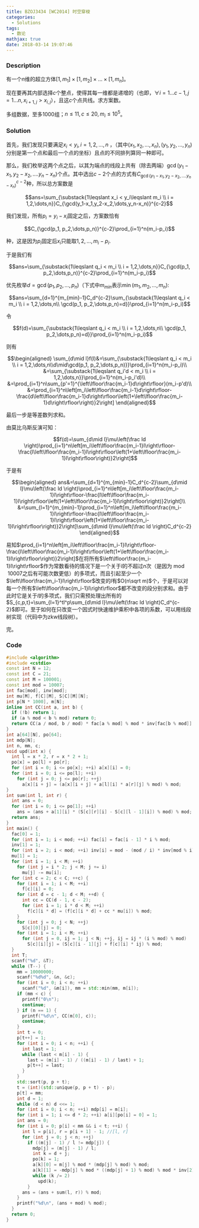 ```yaml
---
title: BZOJ3434 [WC2014] 时空穿梭
categories:
  - Solutions
tags:
  - 数论
mathjax: true
date: 2018-03-14 19:07:46
---
```


### Description

有一个$n$维的超立方体$[1, m_1]\times[1, m_2]\times\dots\times[1,m_n]$。

现在要再其内部选择$c$个整点，使得其每一维都是递增的（也即，$\forall i=1\dots c-1, j=1\dots n, x_{i+1, j}>x_{i,j}$），且这$c$个点共线。求方案数。

多组数据，至多$1000$组；$n\leqslant 11, c\leqslant 20, m_i\leqslant 10^5$。

<!--more-->

### Solution

首先，我们发现只要满足$x_i < y_i, i = 1,2,\dots,n$ ，（其中$(x_1, x_2,\dots,x_n),(y_1, y_2,\dots,y_n)$分别是第一个点和最后一个点的坐标）且点的不同排列算同一种即可。

那么，我们枚举这两个点之后，以其为端点的线段上共有（除去两端）$\gcd(y_1-x_1,y_2-x_2,\dots.y_n-x_n)$个点。其中选出$c-2$个点的方式有$C_{\gcd(y_1-x_1,y_2-x_2,\dots.y_n-x_n)}^{c-2}$种，所以总方案数是

$$ans=\sum_{\substack{1\leqslant x_i < y_i\leqslant m_i \\ i = 1,2,\dots,n}}C_{\gcd(y_1-x_1,y_2-x_2,\dots,y_n-x_n)}^{c-2}$$

我们发现，所有$p_i=y_i-x_i$固定之后，方案数恰有

$$C_{\gcd(p_1, p_2,\dots,p_n)}^{c-2}\prod_{i=1}^n(m_i-p_i)$$

种，这是因为$p_i$固定后$x_i$只能取$1,2,\dots,m_i-p_i$.

于是我们有

$$ans=\sum_{\substack{1\leqslant q_i < m_i \\ i = 1,2,\dots,n}}C_{\gcd(p_1, p_2,\dots,p_n)}^{c-2}\prod_{i=1}^n(m_i-p_i)$$

优先枚举$d=\gcd(p_1, p_2,\dots,p_n)$（下式中$m_{min}$表示$\min(m_1,m_2,\dots,m_n)$:

$$ans=\sum_{d=1}^{m_{min}-1}C_d^{c-2}\sum_{\substack{1\leqslant q_i < m_i \\ i = 1,2,\dots,n\\ \gcd(p_1, p_2,\dots,p_n)=d}}\prod_{i=1}^n(m_i-p_i)$$

令

$$f(d)=\sum_{\substack{1\leqslant q_i < m_i \\ i = 1,2,\dots,n\\ \gcd(p_1, p_2,\dots,p_n)=d}}\prod_{i=1}^n(m_i-p_i)$$

则有

$$\begin{aligned}
\sum_{d\mid l}f(l)&=\sum_{\substack{1\leqslant q_i < m_i \\ i = 1,2,\dots,n\\d\mid\gcd(p_1, p_2,\dots,p_n)}}\prod_{i=1}^n(m_i-p_i)\\
&=\sum_{\substack{1\leqslant q_i'd < m_i \\ i = 1,2,\dots,n}}\prod_{i=1}^n(m_i-p_i'd)\\
&=\prod_{i=1}^n\sum_{p'=1}^{\left\lfloor\frac{m_i-1}d\right\rfloor}(m_i-p'd)\\
&=\prod_{i=1}^n\left[m_i\left\lfloor\frac{m_i-1}d\right\rfloor-\frac{d\left\lfloor\frac{m_i-1}d\right\rfloor\left(1+\left\lfloor\frac{m_i-1}d\right\rfloor\right)}2\right]
\end{aligned}$$

最后一步是等差数列求和。

由莫比乌斯反演可知：

$$f(d)=\sum_{d\mid l}\mu\left(\frac ld \right)\prod_{i=1}^n\left[m_i\left\lfloor\frac{m_i-1}l\right\rfloor-\frac{l\left\lfloor\frac{m_i-1}l\right\rfloor\left(1+\left\lfloor\frac{m_i-1}l\right\rfloor\right)}2\right]$$

于是有

$$\begin{aligned}
ans&=\sum_{d=1}^{m_{min}-1}C_d^{c-2}\sum_{d\mid l}\mu\left(\frac ld \right)\prod_{i=1}^n\left[m_i\left\lfloor\frac{m_i-1}l\right\rfloor-\frac{l\left\lfloor\frac{m_i-1}l\right\rfloor\left(1+\left\lfloor\frac{m_i-1}l\right\rfloor\right)}2\right]\\
&=\sum_{l=1}^{m_{min}-1}\prod_{i=1}^n\left[m_i\left\lfloor\frac{m_i-1}l\right\rfloor-\frac{l\left\lfloor\frac{m_i-1}l\right\rfloor\left(1+\left\lfloor\frac{m_i-1}l\right\rfloor\right)}2\right]\sum_{d\mid l}\mu\left(\frac ld \right)C_d^{c-2}
\end{aligned}$$

 易知$\prod_{i=1}^n\left[m_i\left\lfloor\frac{m_i-1}l\right\rfloor-\frac{l\left\lfloor\frac{m_i-1}l\right\rfloor\left(1+\left\lfloor\frac{m_i-1}l\right\rfloor\right)}2\right]$在将所有$\left\lfloor\frac{m_i-1}l\right\rfloor$作为常数看待的情况下是一个关于$l$的不超过$n$次（是因为$\bmod 10007$之后有可能次数更低）的多项式，而且引起至少一个$\left\lfloor\frac{m_i-1}l\right\rfloor$改变的$l$有$O(n\sqrt m)$个，于是可以对每一个所有$\left\lfloor\frac{m_i-1}l\right\rfloor$都不改变的段分别求和。由于此时它是关于$l$的多项式，我们只需预处理出所有的$S_{c,p,t}=\sum_{l=1}^tl^p\sum_{d\mid l}\mu\left(\frac ld \right)C_d^{c-2}$即可。至于如何在只改变一个因式时快速维护乘积中各项的系数，可以用线段树实现（代码中为zkw线段树）。

完。

### Code

```cpp
#include <algorithm>
#include <cstdio>
const int N = 12;
const int C = 21;
const int M = 100001;
const int mod = 10007;
int fac[mod], inv[mod];
int mu[M], f[C][M], S[C][M][N];
int p[N * 1000], m[N];
inline int CC(int a, int b) {
  if (!b) return 1;
  if (a % mod < b % mod) return 0;
  return CC(a / mod, b / mod) * fac[a % mod] % mod * inv[fac[b % mod]] % mod * inv[fac[(a - b) % mod]] % mod;
}
int a[64][N], po[64];
int mdp[N];
int n, mm, c;
void upd(int x) {
  int l = x * 2, r = x * 2 + 1;
  po[x] = po[l] + po[r];
  for (int i = 0; i <= po[x]; ++i) a[x][i] = 0;
  for (int i = 0; i <= po[l]; ++i)
    for (int j = 0; j <= po[r]; ++j)
      a[x][i + j] = (a[x][i + j] + a[l][i] * a[r][j] % mod) % mod;
}
int sum(int l, int r) {
  int ans = 0;
  for (int i = 0; i <= po[1]; ++i)
    ans = (ans + a[1][i] * (S[c][r][i] - S[c][l - 1][i]) % mod) % mod;
  return ans;
}
int main() {
  fac[0] = 1;
  for (int i = 1; i < mod; ++i) fac[i] = fac[i - 1] * i % mod;
  inv[1] = 1;
  for (int i = 2; i < mod; ++i) inv[i] = mod - (mod / i) * inv[mod % i] % mod;
  mu[1] = 1;
  for (int i = 1; i < M; ++i)
    for (int j = i * 2; j < M; j += i)
      mu[j] -= mu[i];
  for (int c = 2; c < C; ++c) {
    for (int i = 1; i < M; ++i)
      f[c][i] = 0;
    for (int d = c - 1; d < M; ++d) {
      int cc = CC(d - 1, c - 2);
      for (int i = 1; i * d < M; ++i)
        f[c][i * d] = (f[c][i * d] + cc * mu[i]) % mod;
    }
    for (int j = 0; j < N; ++j)
      S[c][0][j] = 0;
    for (int i = 1; i < M; ++i)
      for (int j = 0, ij = 1; j < N; ++j, ij = ij * (i % mod) % mod)
        S[c][i][j] = (S[c][i - 1][j] + f[c][i] * ij) % mod;
  }
  int T;
  scanf("%d", &T);
  while (T--) {
    mm = 10000000;
    scanf("%d%d", &n, &c);
    for (int i = 0; i < n; ++i)
      scanf("%d", &m[i]), mm = std::min(mm, m[i]);
    if (mm < c) {
      printf("0\n");
      continue;
    } if (n == 1) {
      printf("%d\n", CC(m[0], c));
      continue;
    }
    int t = 0;
    p[t++] = 1;
    for (int i = 0; i < n; ++i) {
      int last = 1;
      while (last < m[i] - 1) {
        last = (m[i] - 1) / ((m[i] - 1) / last) + 1;
        p[t++] = last;
      }
    }
    std::sort(p, p + t);
    t = (int)(std::unique(p, p + t) - p);
    p[t] = mm;
    int d = 1;
    while (d < n) d <<= 1;
    for (int i = 0; i < n; ++i) mdp[i] = m[i];
    for (int i = 1; i <= d * 2; ++i) a[i][po[i] = 0] = 1;
    int ans = 0;
    for (int i = 0; p[i] < mm && i < t; ++i) {
      int l = p[i], r = p[i + 1] - 1; //[l, r]
      for (int j = 0; j < n; ++j)
        if ((m[j] - 1) / l != mdp[j]) {
          mdp[j] = (m[j] - 1) / l;
          int k = d + j;
          po[k] = 1;
          a[k][0] = m[j] % mod * (mdp[j] % mod) % mod;
          a[k][1] = -mdp[j] % mod * ((mdp[j] + 1) % mod) % mod * inv[2] % mod;
          while (k /= 2)
            upd(k);
        }
      ans = (ans + sum(l, r)) % mod;
    }
    printf("%d\n", (ans + mod) % mod);
  }
  return 0;
}
```
